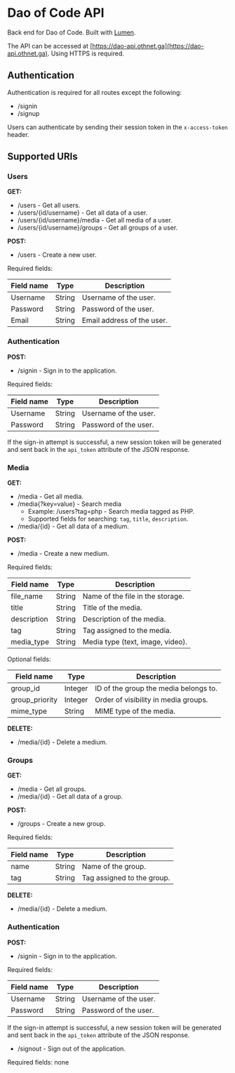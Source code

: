 # Dao of Code API

Back end for Dao of Code. Built with [Lumen](http://lumen.laravel.com).

The API can be accessed at
[https://dao-api.othnet.ga](https://dao-api.othnet.ga).
Using HTTPS is required.

## Authentication

Authentication is required for all routes except the following:

* /signin
* /signup

Users can authenticate by sending their session token in the `x-access-token`
header.

## Supported URIs

### Users

**GET:**

* /users - Get all users.
* /users/{id/username} - Get all data of a user.
* /users/{id/username}/media - Get all media of a user.
* /users/{id/username}/groups - Get all groups of a user.

**POST:**

* /users - Create a new user.

Required fields:
    
|   Field name   |     Type     |             Description             |
|----------------|--------------|-------------------------------------|
| Username       | String       | Username of the user.               |
| Password       | String       | Password of the user.               |
| Email          | String       | Email address of the user.          |

### Authentication

**POST:**

* /signin - Sign in to the application.

Required fields:

|   Field name   |     Type     |             Description             |
|----------------|--------------|-------------------------------------|
| Username       | String       | Username of the user.               |
| Password       | String       | Password of the user.               |

If the sign-in attempt is successful, a new session token will be generated
and sent back in the `api_token` attribute of the JSON response.

### Media

**GET:**

* /media - Get all media.
* /media{?key=value} - Search media
    * Example: /users?tag=php - Search media tagged as PHP.
    * Supported fields for searching: `tag`, `title`, `description`.
* /media/{id} - Get all data of a medium.

**POST:**

* /media - Create a new medium.

Required fields:
    
|   Field name   |     Type     |             Description              |
|----------------|--------------|--------------------------------------|
| file_name      | String       | Name of the file in the storage.     |
| title          | String       | Title of the media.                  |
| description    | String       | Description of the media.            |
| tag            | String       | Tag assigned to the media.           |
| media_type     | String       | Media type (text, image, video).     |

Optional fields:
    
|   Field name   |     Type     |             Description              |
|----------------|--------------|--------------------------------------|
| group_id       | Integer      | ID of the group the media belongs to.|
| group_priority | Integer      | Order of visibility in media groups. |
| mime_type      | String       | MIME type of the media.              |

**DELETE:**

* /media/{id} - Delete a medium.

### Groups

**GET:**

* /media - Get all groups.
* /media/{id} - Get all data of a group.

**POST:**

* /groups - Create a new group.

Required fields:
    
|   Field name   |     Type     |             Description              |
|----------------|--------------|--------------------------------------|
| name           | String       | Name of the group.                   |
| tag            | String       | Tag assigned to the group.           |

**DELETE:**

* /media/{id} - Delete a medium.

### Authentication

**POST:**

* /signin - Sign in to the application.

Required fields:

|   Field name   |     Type     |             Description             |
|----------------|--------------|-------------------------------------|
| Username       | String       | Username of the user.               |
| Password       | String       | Password of the user.               |

If the sign-in attempt is successful, a new session token will be generated
and sent back in the `api_token` attribute of the JSON response.

* /signout - Sign out of the application.

Required fields: none
